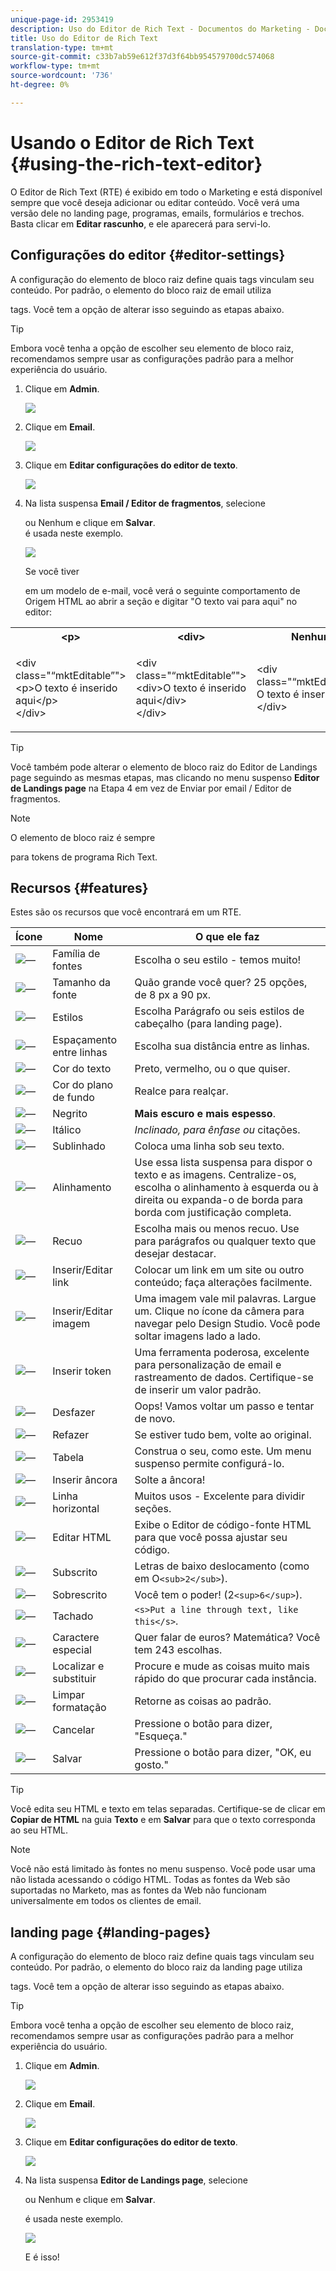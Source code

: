 ```yaml
---
unique-page-id: 2953419
description: Uso do Editor de Rich Text - Documentos do Marketing - Documentação do produto
title: Uso do Editor de Rich Text
translation-type: tm+mt
source-git-commit: c33b7ab59e612f37d3f64bb954579700dc574068
workflow-type: tm+mt
source-wordcount: '736'
ht-degree: 0%

---
```



# Usando o Editor de Rich Text {#using-the-rich-text-editor}

O Editor de Rich Text (RTE) é exibido em todo o Marketing e está disponível sempre que você deseja adicionar ou editar conteúdo. Você verá uma versão dele no landing page, programas, emails, formulários e trechos. Basta clicar em **Editar rascunho**, e ele aparecerá para servi-lo.

## Configurações do editor {#editor-settings}

A configuração do elemento de bloco raiz define quais tags vinculam seu conteúdo. Por padrão, o elemento do bloco raiz de email utiliza <p> tags. Você tem a opção de alterar isso seguindo as etapas abaixo.

>[!TIP]
>
>Embora você tenha a opção de escolher seu elemento de bloco raiz, recomendamos sempre usar as configurações padrão para a melhor experiência do usuário.

1. Clique em **Admin**.

   ![](assets/one.png)

1. Clique em **Email**.

   ![](assets/two.png)

1. Clique em **Editar configurações do editor de texto**.

   ![](assets/three.png)

1. Na lista suspensa **Email / Editor de fragmentos**, selecione <div> ou Nenhum e clique em **Salvar**. <div> é usada neste exemplo.

   ![](assets/four.png)

   Se você tiver <div class="&ldquo;mktEditable&rdquo;"></div> em um modelo de e-mail, você verá o seguinte comportamento de Origem HTML ao abrir a seção e digitar &quot;O texto vai para aqui&quot; no editor:

<table> 
 <tbody> 
  <tr> 
   <th>&lt;p&gt;</th> 
   <th>&lt;div&gt;</th> 
   <th>Nenhum</th> 
  </tr> 
  <tr> 
   <td><p>&lt;div class="“mktEditable”"&gt;<br>&lt;p&gt;O texto é inserido aqui&lt;/p&gt;<br>&lt;/div&gt;</p></td> 
   <td><p>&lt;div class="“mktEditable”"&gt;<br>&lt;div&gt;O texto é inserido aqui&lt;/div&gt;<br>&lt;/div&gt;</p></td> 
   <td><p>&lt;div class="“mktEditable”"&gt;<br>O texto é inserido aqui<br>&lt;/div&gt;</p></td> 
  </tr> 
 </tbody> 
</table>

>[!TIP]
>
>Você também pode alterar o elemento de bloco raiz do Editor de Landings page seguindo as mesmas etapas, mas clicando no menu suspenso **Editor de Landings page** na Etapa 4 em vez de Enviar por email / Editor de fragmentos.

>[!NOTE]
>
>O elemento de bloco raiz é sempre <p> para tokens de programa Rich Text.

## Recursos {#features}

Estes são os recursos que você encontrará em um RTE.

| Ícone | Nome | O que ele faz |
|---|---|---|
| ![—](assets/image2015-7-9-10-3a23-3a24.png) | Família de fontes | Escolha o seu estilo - temos muito! |
| ![—](assets/image2015-7-9-10-3a22-3a11.png) | Tamanho da fonte | Quão grande você quer? 25 opções, de 8 px a 90 px. |
| ![—](assets/image2015-7-9-10-3a59-3a4.png) | Estilos | Escolha Parágrafo ou seis estilos de cabeçalho (para landing page). |
| ![—](assets/image2015-7-9-10-3a20-3a1.png) | Espaçamento entre linhas | Escolha sua distância entre as linhas. |
| ![—](assets/image2015-7-9-10-3a25-3a52.png) | Cor do texto | Preto, vermelho, ou o que quiser. |
| ![—](assets/image2015-7-9-10-3a24-3a38.png) | Cor do plano de fundo | Realce para realçar. |
| ![—](assets/image2015-7-9-10-3a28-3a4.png) | Negrito | **Mais escuro e mais espesso**. |
| ![—](assets/image2015-7-9-10-3a29-3a1.png) | Itálico | *Inclinado, para ênfase ou* citações. |
| ![—](assets/image2015-7-9-10-3a30-3a56.png) | Sublinhado | Coloca uma linha sob seu texto. |
| ![—](assets/image2015-7-9-10-3a31-3a57.png) | Alinhamento | Use essa lista suspensa para dispor o texto e as imagens. Centralize-os, escolha o alinhamento à esquerda ou à direita ou expanda-o de borda para borda com justificação completa. |  | ![—](assets/image2015-7-9-10-3a32-3a47.png) | Lista | Escolha marcadores ou números na lista suspensa. Os marcadores são bons com listas e números com etapas. |
| ![—](assets/image2015-7-9-10-3a38-3a0.png) | Recuo | Escolha mais ou menos recuo. Use para parágrafos ou qualquer texto que desejar destacar. |
| ![—](assets/image2015-7-9-10-3a38-3a58.png) | Inserir/Editar link | Colocar um link em um site ou outro conteúdo; faça alterações facilmente. |
| ![—](assets/image2015-7-9-10-3a39-3a42.png) | Inserir/Editar imagem | Uma imagem vale mil palavras. Largue um. Clique no ícone da câmera para navegar pelo Design Studio. Você pode soltar imagens lado a lado. |
| ![—](assets/image2015-7-9-10-3a40-3a36.png) | Inserir token | Uma ferramenta poderosa, excelente para personalização de email e rastreamento de dados. Certifique-se de inserir um valor padrão. |
| ![—](assets/image2015-7-9-10-3a41-3a21.png) | Desfazer | Oops! Vamos voltar um passo e tentar de novo. |
| ![—](assets/image2015-7-9-10-3a42-3a13.png) | Refazer | Se estiver tudo bem, volte ao original. |
| ![—](assets/image2015-7-9-10-3a43-3a29.png) | Tabela | Construa o seu, como este. Um menu suspenso permite configurá-lo. |
| ![—](assets/image2015-7-9-10-3a45-3a1.png) | Inserir âncora | Solte a âncora! |
| ![—](assets/image2015-7-9-10-3a45-3a48.png) | Linha horizontal | Muitos usos - Excelente para dividir seções. |
| ![—](assets/image2015-10-6-12-3a12-3a17.png) | Editar HTML | Exibe o Editor de código-fonte HTML para que você possa ajustar seu código. |
| ![—](assets/image2015-7-9-10-3a47-3a36.png) | Subscrito | Letras de baixo deslocamento (como em O`<sub>2</sub>`). |
| ![—](assets/image2015-7-9-10-3a48-3a35.png) | Sobrescrito | Você tem o poder! (2`<sup>6</sup>`). |
| ![—](assets/image2015-7-9-10-3a49-3a31.png) | Tachado | `<s>Put a line through text, like this</s>`. |
| ![—](assets/image2015-7-9-10-3a50-3a11.png) | Caractere especial | Quer falar de euros? Matemática? Você tem 243 escolhas. |
| ![—](assets/image2015-7-9-10-3a52-3a26.png) | Localizar e substituir | Procure e mude as coisas muito mais rápido do que procurar cada instância. |
| ![—](assets/image2015-7-9-10-3a53-3a37.png) | Limpar formatação | Retorne as coisas ao padrão. |
| ![—](assets/image2015-7-9-10-3a55-3a2.png) | Cancelar | Pressione o botão para dizer, &quot;Esqueça.&quot; |
| ![—](assets/image2015-7-9-10-3a56-3a2.png) | Salvar | Pressione o botão para dizer, &quot;OK, eu gosto.&quot; |

>[!TIP]
>
>Você edita seu HTML e texto em telas separadas. Certifique-se de clicar em **Copiar de HTML** na guia **Texto** e em **Salvar** para que o texto corresponda ao seu HTML.

>[!NOTE]
>
>Você não está limitado às fontes no menu suspenso. Você pode usar uma não listada acessando o código HTML. Todas as fontes da Web são suportadas no Marketo, mas as fontes da Web não funcionam universalmente em todos os clientes de email.

## landing page {#landing-pages}

A configuração do elemento de bloco raiz define quais tags vinculam seu conteúdo. Por padrão, o elemento do bloco raiz da landing page utiliza <div> tags. Você tem a opção de alterar isso seguindo as etapas abaixo.

>[!TIP]
>
>Embora você tenha a opção de escolher seu elemento de bloco raiz, recomendamos sempre usar as configurações padrão para a melhor experiência do usuário.

1. Clique em **Admin**.

   ![](assets/one.png)

1. Clique em **Email**.

   ![](assets/two.png)

1. Clique em **Editar configurações do editor de texto**.

   ![](assets/three.png)

1. Na lista suspensa **Editor de Landings page**, selecione <p> ou Nenhum e clique em **Salvar**. <p> é usada neste exemplo.

   ![](assets/five.png)

   E é isso!

